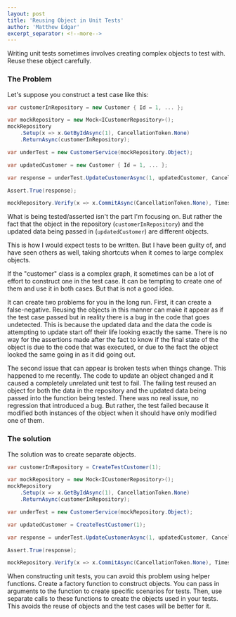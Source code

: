 ```yaml
---
layout: post
title: 'Reusing Object in Unit Tests'
author: 'Matthew Edgar'
excerpt_separator: <!--more-->
---
```


Writing unit tests sometimes involves creating complex objects to test with. Reuse these object carefully.

<!--more-->

### The Problem

Let's suppose you construct a test case like this:

```csharp
var customerInRepository = new Customer { Id = 1, ... };

var mockRepository = new Mock<ICustomerRepository>();
mockRepository
    .Setup(x => x.GetByIdAsync(1), CancellationToken.None)
    .ReturnAsync(customerInRepository);

var underTest = new CustomerService(mockRepository.Object);

var updatedCustomer = new Customer { Id = 1, ... };

var response = underTest.UpdateCustomerAsync(1, updatedCustomer, CancellationToken.None);

Assert.True(response);

mockRepository.Verify(x => x.CommitAsync(CancellationToken.None), Times.Once);
```

What is being tested/asserted isn't the part I'm focusing on. But rather the fact that the object in the repository (`customerInRepository`) and the updated data being passed in (`updatedCustomer`) are different objects.

This is how I would expect tests to be written. But I have been guilty of, and have seen others as well, taking shortcuts when it comes to large complex objects.

If the "customer" class is a complex graph, it sometimes can be a lot of effort to construct one in the test case. It can be tempting to create one of them and use it in both cases. But that is not a good idea.

It can create two problems for you in the long run. First, it can create a false-negative. Reusing the objects in this manner can make it appear as if the test case passed but in reality there is a bug in the code that goes undetected. This is because the updated data and the data the code is attempting to update start off their life looking exactly the same. There is no way for the assertions made after the fact to know if the final state of the object is due to the code that was executed, or due to the fact the object looked the same going in as it did going out.

The second issue that can appear is broken tests when things change. This happened to me recently. The code to update an object changed and it caused a completely unrelated unit test to fail. The failing test reused an object for both the data in the repository and the updated data being passed into the function being tested. There was no real issue, no regression that introduced a bug. But rather, the test failed because it modified both instances of the object when it should have only modified one of them.

### The solution

The solution was to create separate objects. 

```csharp
var customerInRepository = CreateTestCustomer(1);

var mockRepository = new Mock<ICustomerRepository>();
mockRepository
    .Setup(x => x.GetByIdAsync(1), CancellationToken.None)
    .ReturnAsync(customerInRepository);

var underTest = new CustomerService(mockRepository.Object);

var updatedCustomer = CreateTestCustomer(1);

var response = underTest.UpdateCustomerAsync(1, updatedCustomer, CancellationToken.None);

Assert.True(response);

mockRepository.Verify(x => x.CommitAsync(CancellationToken.None), Times.Once);
```

When constructing unit tests, you can avoid this problem using helper functions. Create a factory function to construct objects. You can pass in arguments to the function to create specific scenarios for tests. Then, use separate calls to these functions to create the objects used in your tests. This avoids the reuse of objects and the test cases will be better for it.
